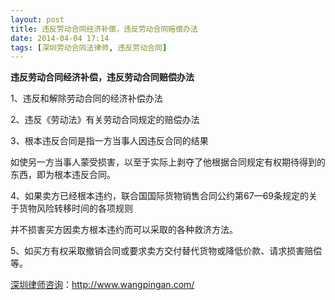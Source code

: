 ```yaml
---
layout: post
title: 违反劳动合同经济补偿，违反劳动合同赔偿办法
date: 2014-04-04 17:14
tags: [深圳劳动合同法律师, 违反劳动合同]
---
```

<strong>违反劳动合同经济补偿，违反劳动合同赔偿办法</strong>

1、违反和解除劳动合同的经济补偿办法

2、违反《劳动法》有关劳动合同规定的赔偿办法

3、根本违反合同是指一方当事人因违反合同的结果

如使另一方当事人蒙受损害，以至于实际上剥夺了他根据合同规定有权期待得到的东西，即为根本违反合同。

4、如果卖方已经根本违约，联合国国际货物销售合同公约第67—69条规定的关于货物风险转移时间的各项规则

并不损害买方因卖方根本违约而可以采取的各种救济方法。

5、如买方有权采取撤销合同或要求卖方交付替代货物或降低价款、请求损害赔偿等。

<a href="http://www.wangpingan.com/">深圳律师咨询</a>：<a href="http://www.wangpingan.com/">http://www.wangpingan.com/</a>

